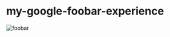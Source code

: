 # my-google-foobar-experience
![foobar](https://user-images.githubusercontent.com/43373436/116601839-c1440080-a94c-11eb-9dda-44fd85f76efb.jpg)

